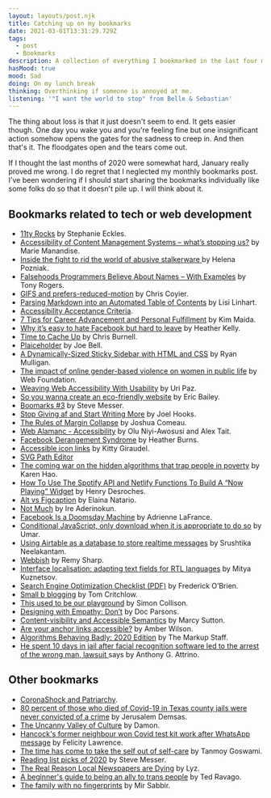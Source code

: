 ```yaml
---
layout: layouts/post.njk
title: Catching up on my bookmarks
date: 2021-03-01T13:31:29.729Z
tags:
  - post
  - Bookmarks
description: A collection of everything I bookmarked in the last four months.
hasMood: true
mood: Sad
doing: On my lunch break
thinking: Overthinking if someone is annoyed at me.
listening: '"I want the world to stop" from Belle & Sebastian'
---
```

The thing about loss is that it just doesn't seem to end. It gets easier though. One day you wake you and you're feeling fine but one insignificant action somehow opens the gates for the sadness to creep in. And then that's it. The floodgates open and the tears come out. 

If I thought the last months of 2020 were somewhat hard, January really proved me wrong. I do regret that I neglected my monthly bookmarks post. I've been wondering if I should start sharing the bookmarks individually like some folks do so that it doesn't pile up. I will think about it.

## Bookmarks related to tech or web development

* [11ty Rocks](https://11ty.rocks/) by Stephanie Eckles.
* [Accessibility of Content Management Systems – what’s stopping us?](https://www.studio24.net/blog/accessibility-of-content-management-systems-whats-stopping-us/) by Marie Manandise.
* [Inside the fight to rid the world of abusive stalkerware ](https://www.wired.co.uk/article/stalkerware-spyware-monitoring-apps-uk)by Helena Pozniak.
* [Falsehoods Programmers Believe About Names – With Examples](https://shinesolutions.com/2018/01/08/falsehoods-programmers-believe-about-names-with-examples/) by Tony Rogers.
* [GIFS and prefers-reduced-motion](https://css-tricks.com/gifs-and-prefers-reduced-motion/) by Chris Coyier.
* [Parsing Markdown into an Automated Table of Contents](https://css-tricks.com/parsing-markdown-into-an-automated-table-of-contents/) by Lisi Linhart.
* [Accessibility Acceptance Criteria](http://a11yengineer.com/).
* [7 Tips for Career Advancement and Personal Fulfillment](https://dev.to/kimmaida/7-tips-for-career-advancement-and-personal-fulfillment-5e02) by Kim Maida.
* [Why it’s easy to hate Facebook but hard to leave](https://www.washingtonpost.com/technology/2020/11/19/can-not-quit-facebook/) by Heather Kelly.
* [Time to Cache Up](https://chrisburnell.com/article/time-to-cache-up/) by Chris Burnell.
* [Plaiceholder](https://plaiceholder.co/) by Joe Bell.
* [A Dynamically-Sized Sticky Sidebar with HTML and CSS](https://css-tricks.com/a-dynamically-sized-sticky-sidebar-with-html-and-css/) by Ryan Mulligan.
* [The impact of online gender-based violence on women in public life](https://webfoundation.org/2020/11/the-impact-of-online-gender-based-violence-on-women-in-public-life/) by Web Foundation.
* [Weaving Web Accessibility With Usability](https://www.smashingmagazine.com/2020/11/weaving-web-accessibility-usability/) by Uri Paz.
* [So you wanna create an eco-friendly website](https://thoughtbot.com/blog/so-you-wanna-create-an-eco-friendly-website) by Eric Bailey.
* [Boomarks #3](https://visitmy.website/2020/12/05/bookmarks-3/) by Steve Messer.
* [Stop Giving af and Start Writing More](https://joelhooks.com/on-writing-more) by Joel Hooks.
* [The Rules of Margin Collapse](https://www.joshwcomeau.com/css/rules-of-margin-collapse/) by Joshua Comeau.
* [Web Alamanc - Accessibility](https://almanac.httparchive.org/en/2020/accessibility) by Olu Niyi-Awosusi and Alex Tait.
* [Facebook Derangement Syndrome](https://webdevlaw.uk/2020/12/09/facebook-derangement-syndrome/) by Heather Burns.
* [Accessible icon links](https://kittygiraudel.com/2020/12/10/accessible-icon-links/) by Kitty Giraudel.
* [SVG Path Editor](https://yqnn.github.io/svg-path-editor/)
* [The coming war on the hidden algorithms that trap people in poverty](https://www.technologyreview.com/2020/12/04/1013068/algorithms-create-a-poverty-trap-lawyers-fight-back/) by Karen Hao.
* [How To Use The Spotify API and Netlify Functions To Build A “Now Playing” Widget](https://henry.codes/writing/spotify-now-playing/) by Henry Desroches.
* [Alt vs Figcaption](https://thoughtbot.com/blog/alt-vs-figcaption) by Elaina Natario.
* [Not Much](https://css-tricks.com/not-much/) by Ire Aderinokun.
* [Facebook Is a Doomsday Machine](https://www.theatlantic.com/technology/archive/2020/12/facebook-doomsday-machine/617384/) by Adrienne LaFrance.
* [Conditional JavaScript, only download when it is appropriate to do so](https://umaar.com/dev-tips/242-considerate-javascript/) by Umar.
* [Using Airtable as a database to store realtime messages](https://ably.com/blog/airtable-database-realtime-messages) by Srushtika Neelakantam.
* [Webbish](https://remysharp.com/2020/12/17/webbish) by Remy Sharp.
* [Interface localisation: adapting text fields for RTL languages](https://medium.com/bumble-tech/interface-localisation-adapting-text-fields-for-rtl-languages-67a386006a17) by Mitya Kuznetsov.
* [Search Engine Optimization Checklist (PDF)](https://www.smashingmagazine.com/search-engine-optimization-checklist/) by Frederick O’Brien.
* [Small b blogging](https://tomcritchlow.com/2018/02/23/small-b-blogging/) by Tom Critchlow.
* [This used to be our playground](https://colly.com/articles/this-used-to-be-our-playground) by Simon Collison.
* [Designing with Empathy: Don’t](https://blog.tito.io/posts/designing-with-empathy/) by Doc Parsons.
* [Content-visibility and Accessible Semantics](https://dev.to/marcysutton/content-visibility-and-accessible-semantics-2994) by Marcy Sutton.
* [Are your anchor links accessible?](https://amberwilson.co.uk/blog/are-your-anchor-links-accessible/) by Amber Wilson.
* [Algorithms Behaving Badly: 2020 Edition](https://themarkup.org/2020-in-review/2020/12/15/algorithms-bias-racism-surveillance) by The Markup Staff.
* [He spent 10 days in jail after facial recognition software led to the arrest of the wrong man, lawsuit ](https://www.nj.com/middlesex/2020/12/he-spent-10-days-in-jail-after-facial-recognition-software-led-to-the-arrest-of-the-wrong-man-lawsuit-says.html)says by Anthony G. Attrino.



## Other bookmarks

* [CoronaShock and Patriarchy](https://www.thetricontinental.org/studies-4-coronashock-and-patriarchy/).
* [80 percent of those who died of Covid-19 in Texas county jails were never convicted of a crime](https://www.vox.com/2020/11/12/21562278/jails-prisons-texas-covid-19-coronavirus-crime-prisoners-death) by Jerusalem Demsas.
* [The Uncanny Valley of Culture](https://medium.com/@damonreece/the-uncanny-valley-of-culture-9d035a3c1776) by Damon.
* [Hancock's former neighbour won Covid test kit work after WhatsApp message](https://www.theguardian.com/world/2020/nov/26/matt-hancock-former-neighbour-won-covid-test-kit-contract-after-whatsapp-message) by Felicity Lawrence.
* [The time has come to take the self out of self-care](https://thecorrespondent.com/820/the-time-has-come-to-take-the-self-out-of-self-care/108559145640-42103323) by Tanmoy Goswami.
* [Reading list picks of 2020](https://visitmy.website/2020/12/12/reading-list-picks-of-2020/) by Steve Messer.
* [The Real Reason Local Newspapers are Dying](https://lyz.substack.com/p/the-real-reason-local-newspapers) by Lyz.
* [A beginner's guide to being an ally to trans people](https://www.glaad.org/amp/beginners-guide-being-ally-to-trans-people) by Ted Ravago.
* [The family with no fingerprints](https://www.bbc.co.uk/news/world-asia-55301200) by Mir Sabbir.